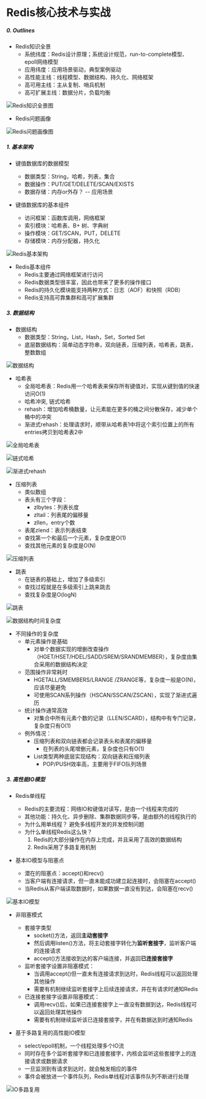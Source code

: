 # Redis核心技术与实战

##### 0. Outlines

* Redis知识全景
    - 系统纬度：Redis设计原理；系统设计规范，run-to-complete模型、epoll网络模型
    - 应用纬度：应用场景驱动，典型案例驱动
    - 高性能主线：线程模型、数据结构、持久化、网络框架
    - 高可用主线：主从复制、哨兵机制
    - 高可扩展主线：数据分片，负载均衡

![Redis知识全景图](imgs/geek_redis_0_1.webp)


* Redis问题画像

![Redis问题画像图](imgs/geek_redis_0_2.webp)


##### 1. 基本架构

* 键值数据库的数据模型
  - 数据类型：String，哈希，列表，集合
  - 数据操作：PUT/GET/DELETE/SCAN/EXISTS
  - 数据存储：内存or外存？ -- 应用场景
  

* 键值数据库的基本组件
  - 访问框架：函数库调用，网络框架
  - 索引模块：哈希表、B+ 树、字典树
  - 操作模块：GET/SCAN，PUT，DELETE
  - 存储模块：内存分配器，持久化

![Redis基本架构](imgs/geek_redis_1_1.jpeg)


* Redis基本组件
  - Redis主要通过网络框架进行访问
  - Redis数据类型很丰富，因此也带来了更多的操作接口
  - Redis的持久化模块能支持两种方式：日志（AOF）和快照（RDB）
  - Redis支持高可靠集群和高可扩展集群


##### 3. 数据结构

* 数据结构
  - 数据类型：String，List，Hash，Set，Sorted Set
  - 底层数据结构：简单动态字符串，双向链表，压缩列表，哈希表，跳表，整数数组
  
![数据结构](imgs/geek_redis_2_1.webp)


* 哈希表
  - 全局哈希表：Redis用一个哈希表来保存所有键值对，实现从键到值的快速访问O(1)
  - 哈希冲突, 链式哈希
  - rehash：增加哈希桶数量，让元素能在更多的桶之间分散保存，减少单个桶中的冲突
  - 渐进式rehash：处理请求时，顺带从哈希表1中将这个索引位置上的所有entries拷贝到哈希表2中

![全局哈希表](imgs/geek_redis_2_2.webp)

![链式哈希](imgs/geek_redis_2_7.webp)

![渐进式rehash](imgs/geek_redis_2_3.webp)

* 压缩列表
  - 类似数组
  - 表头有三个字段： 
    - zlbytes：列表长度
    - zltail：列表尾的偏移量
    - zllen，entry个数
  - 表尾zlend：表示列表结束
  - 查找第一个和最后一个元素，复杂度是O(1)
  - 查找其他元素的复杂度是O(N)

![压缩列表](imgs/geek_redis_2_4.webp)

* 跳表
  - 在链表的基础上，增加了多级索引
  - 查找过程就是在多级索引上跳来跳去
  - 查找复杂度是O(logN)
  
![跳表](imgs/geek_redis_2_5.webp)

![数据结构时间复杂度](imgs/geek_redis_2_6.webp)

* 不同操作的复杂度
  - 单元素操作是基础
    - 对单个数据实现的增删改查操作（HGET/HSET/HDEL/SADD/SREM/SRANDMEMBER），复杂度由集合采用的数据结构决定
  - 范围操作非常耗时
    - HGETALL/SMEMBERS/LRANGE /ZRANGE等，复杂度一般是O(N)，应该尽量避免
    - 可使用SCAN系列操作（HSCAN/SSCAN/ZSCAN），实现了渐进式遍历
  - 统计操作通常高效
    - 对集合中所有元素个数的记录（LLEN/SCARD），结构中有专门记录，复杂度只有O(1)
  - 例外情况：
    - 压缩列表和双向链表都会记录表头和表尾的偏移量
      - 在列表的头尾增删元素，复杂度也只有O(1)
    - List类型两种底层实现结构：双向链表和压缩列表
      - POP/PUSH效率高，主要用于FIFO队列场景


##### 3. 高性能IO模型

* Redis单线程
  - Redis的主要流程：网络IO和键值对读写，是由一个线程来完成的
  - 其他功能：持久化、异步删除、集群数据同步等，是由额外的线程执行的
  - 为什么用单线程？ 避免多线程开发的并发控制问题
  - 为什么单线程Redis这么快？
    1. Redis的大部分操作在内存上完成，并且采用了高效的数据结构
    2. Redis采用了多路复用机制
  

* 基本IO模型与阻塞点
  - 潜在的阻塞点：accept()和recv()
  - 当客户端有连接请求，但一直未能成功建立起连接时，会阻塞在accept()
  - 当Redis从客户端读取数据时，如果数据一直没有到达，会阻塞在recv()

![基本IO模型](imgs/geek_redis_3_1.webp)


* 非阻塞模式
  - 套接字类型
    - socket()方法，返回**主动套接字**
    - 然后调用listen()方法，将主动套接字转化为**监听套接字**，监听客户端的连接请求
    - accept()方法接收到达的客户端连接，并返回**已连接套接字**
  - 监听套接字设置非阻塞模式：
    - 当调用accept()但一直未有连接请求到达时，Redis线程可以返回处理其他操作
    - 需要有机制继续监听套接字上后续连接请求，并在有请求时通知Redis
  - 已连接套接字设置非阻塞模式：
    - 调用recv()后，如果已连接套接字上一直没有数据到达，Redis线程可以返回处理其他操作
    - 需要有机制继续监听该已连接套接字，并在有数据达到时通知Redis
 
 
* 基于多路复用的高性能IO模型
  - select/epoll机制，一个线程处理多个IO流
  - 同时存在多个监听套接字和已连接套接字，内核会监听这些套接字上的连接请求或数据请求 
  - 一旦监测到有请求到达时，就会触发相应的事件
  - 事件会被放进一个事件队列，Redis单线程对该事件队列不断进行处理

![IO多路复用](imgs/geek_redis_3_2.webp)

